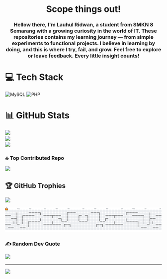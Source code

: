 <h1 align="center">Scope things out!</h1>
<h3 align="center">Hellow there, I'm <strong>Lauhul Ridwan</strong>, a student from <strong>SMKN 8 Semarang</strong> with a growing curiosity in the world of IT. These repositories contains my learning journey — from simple experiments to functional projects. I believe in learning by doing, and this is where I try, fail, and grow. Feel free to explore or leave feedback. Every little insight counts!</h3>

# 💻 Tech Stack
![MySQL](https://img.shields.io/badge/mysql-4479A1.svg?style=for-the-badge&logo=mysql&logoColor=white) ![PHP](https://img.shields.io/badge/php-%23777BB4.svg?style=for-the-badge&logo=php&logoColor=white)
# 📊 GitHub Stats
![](https://github-readme-stats.vercel.app/api?username=Nextraile&theme=tokyonight&hide_border=false&include_all_commits=true&count_private=true)<br/>
![](https://nirzak-streak-stats.vercel.app/?user=Nextraile&theme=tokyonight&hide_border=false)<br/>
![](https://github-readme-stats.vercel.app/api/top-langs/?username=Nextraile&theme=tokyonight&hide_border=false&include_all_commits=true&count_private=true&layout=compact)

### 🔝 Top Contributed Repo
![](https://github-contributor-stats.vercel.app/api?username=Nextraile&limit=5&theme=tokyonight&combine_all_yearly_contributions=true)

## 🏆 GitHub Trophies
![](https://github-profile-trophy.vercel.app/?username=Nextraile&theme=tokyonight&no-frame=false&no-bg=false&margin-w=4)

<picture>
  <source media="(prefers-color-scheme: dark)" srcset="https://raw.githubusercontent.com/Nextraile/Nextraile/output/pacman-contribution-graph-dark.svg">
  <source media="(prefers-color-scheme: light)" srcset="https://raw.githubusercontent.com/Nextraile/Nextraile/output/pacman-contribution-graph.svg">
  <img alt="pacman contribution graph" src="https://raw.githubusercontent.com/Nextraile/Nextraile/output/pacman-contribution-graph.svg">
</picture>

### ✍️ Random Dev Quote
![](https://quotes-github-readme.vercel.app/api?type=horizontal&theme=tokyonight)


---
[![](https://visitcount.itsvg.in/api?id=Nextraile&icon=6&color=0)](https://visitcount.itsvg.in)

